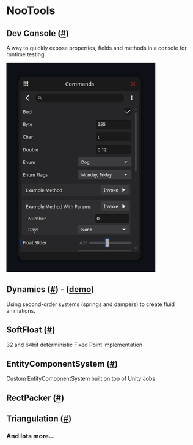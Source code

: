 # NooTools

## Dev Console ([#](/Runtime/DevToolkit#dev-console))

A way to quickly expose properties, fields and methods in a console for runtime testing.

![DevConsole](/.docs/dev-toolkit-console.png)

## Dynamics ([#](/Runtime/Dynamics)) - ([demo](https://github.com/iggigabriel/DynamicsStudy))

Using second-order systems (springs and dampers) to create fluid animations.

## SoftFloat ([#](/Runtime/SoftFloat))

32 and 64bit deterministic Fixed Point implementation

## EntityComponentSystem ([#](/Runtime/EntityComponentSystem))

Custom EntityComponentSystem built on top of Unity Jobs

## RectPacker ([#](/Runtime/RectPacker))

## Triangulation ([#](/Runtime/Triangulation))



### And lots more...
